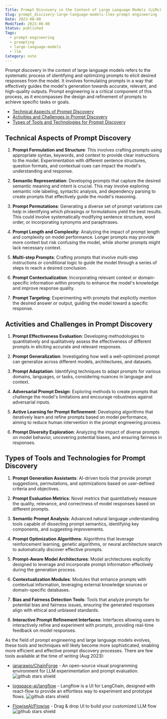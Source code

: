 ```yaml
---
Title: Prompt Discovery in the Context of Large Language Models (LLMs) and Prompt Engineering
Slug: prompt_discivery-large-language-models-llms-prompt-engineering
Date: 2023-08-08
Modified: 2023-08-08
Status: published
Tags:
  - prompt-engineering
  - prompting
  - large-language-models
  - llm
Category: note
---
```


Prompt discovery in the context of large language models refers to the systematic process of identifying and optimizing prompts to elicit desired responses from the model. It involves formulating prompts in a way that effectively guides the model's generation towards accurate, relevant, and high-quality outputs. Prompt engineering is a critical component of this process, as it encompasses the design and refinement of prompts to achieve specific tasks or goals.

<!-- MarkdownTOC levels="2,3" autolink="true" autoanchor="true" -->

- [Technical Aspects of Prompt Discovery](#technical-aspects-of-prompt-discovery)
- [Activities and Challenges in Prompt Discovery](#activities-and-challenges-in-prompt-discovery)
- [Types of Tools and Technologies for Prompt Discovery](#types-of-tools-and-technologies-for-prompt-discovery)

<!-- /MarkdownTOC -->

<a id="technical-aspects-of-prompt-discovery"></a>

## Technical Aspects of Prompt Discovery

1. **Prompt Formulation and Structure**: This involves crafting prompts using appropriate syntax, keywords, and context to provide clear instructions to the model. Experimentation with different sentence structures, question formats, and contextual cues can impact the model's understanding and response.

2. **Semantic Representation**: Developing prompts that capture the desired semantic meaning and intent is crucial. This may involve exploring semantic role labeling, syntactic analysis, and dependency parsing to create prompts that effectively guide the model's reasoning.

3. **Prompt Permutations**: Generating a diverse set of prompt variations can help in identifying which phrasings or formulations yield the best results. This could involve systematically modifying sentence structure, word order, or incorporating synonyms and paraphrases.

4. **Prompt Length and Complexity**: Analyzing the impact of prompt length and complexity on model performance. Longer prompts may provide more context but risk confusing the model, while shorter prompts might lack necessary context.

5. **Multi-step Prompts**: Crafting prompts that involve multi-step instructions or conditional logic to guide the model through a series of steps to reach a desired conclusion.

6. **Prompt Contextualization**: Incorporating relevant context or domain-specific information within prompts to enhance the model's knowledge and improve response quality.

7. **Prompt Targeting**: Experimenting with prompts that explicitly mention the desired answer or output, guiding the model toward a specific response.

<a id="activities-and-challenges-in-prompt-discovery"></a>

## Activities and Challenges in Prompt Discovery

1. **Prompt Effectiveness Evaluation**: Developing methodologies to quantitatively and qualitatively assess the effectiveness of different prompts in eliciting accurate and relevant responses.

2. **Prompt Generalization**: Investigating how well a well-optimized prompt can generalize across different models, architectures, and datasets.

3. **Prompt Adaptation**: Identifying techniques to adapt prompts for various domains, languages, or tasks, considering nuances in language and context.

4. **Adversarial Prompt Design**: Exploring methods to create prompts that challenge the model's limitations and encourage robustness against adversarial inputs.

5. **Active Learning for Prompt Refinement**: Developing algorithms that iteratively learn and refine prompts based on model performance, aiming to reduce human intervention in the prompt engineering process.

6. **Prompt Diversity Exploration**: Analyzing the impact of diverse prompts on model behavior, uncovering potential biases, and ensuring fairness in responses.

<a id="types-of-tools-and-technologies-for-prompt-discovery"></a>

## Types of Tools and Technologies for Prompt Discovery

1. **Prompt Generation Assistants**: AI-driven tools that provide prompt suggestions, permutations, and optimizations based on user-defined criteria and objectives.

2. **Prompt Evaluation Metrics**: Novel metrics that quantitatively measure the quality, relevance, and correctness of model responses based on different prompts.

3. **Semantic Prompt Analysis**: Advanced natural language understanding tools capable of dissecting prompt semantics, identifying key components, and suggesting improvements.

4. **Prompt Optimization Algorithms**: Algorithms that leverage reinforcement learning, genetic algorithms, or neural architecture search to automatically discover effective prompts.

5. **Prompt-Aware Model Architectures**: Model architectures explicitly designed to leverage and incorporate prompt information effectively during the generation process.

6. **Contextualization Modules**: Modules that enhance prompts with contextual information, leveraging external knowledge sources or domain-specific databases.

7. **Bias and Fairness Detection Tools**: Tools that analyze prompts for potential bias and fairness issues, ensuring the generated responses align with ethical and unbiased standards.

8. **Interactive Prompt Refinement Interfaces**: Interfaces allowing users to interactively refine and experiment with prompts, providing real-time feedback on model responses.

As the field of prompt engineering and large language models evolves, these tools and techniques will likely become more sophisticated, enabling more efficient and effective prompt discovery processes. There are few tools available at the time of writing (Aug 2023):

- [ianarawjo/ChainForge](https://github.com/ianarawjo/ChainForge) - An open-source visual programming environment for LLM experimentation and prompt evaluation.
![github stars shield](https://img.shields.io/github/stars/ianarawjo/ChainForge.svg?logo=github)

- [logspace-ai/langflow](https://github.com/logspace-ai/langflow) - Langflow is a UI for LangChain, designed with react-flow to provide an effortless way to experiment and prototype flows.
![github stars shield](https://img.shields.io/github/stars/logspace-ai/langflow.svg?logo=github)

- [FlowiseAI/Flowise](https://github.com/FlowiseAI/Flowise) - Drag & drop UI to build your customized LLM flow
![github stars shield](https://img.shields.io/github/stars/FlowiseAI/Flowise.svg?logo=github)
